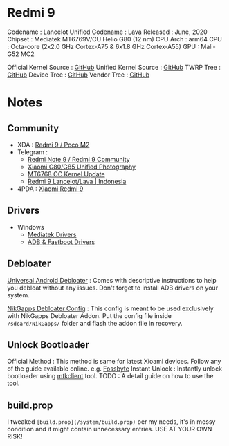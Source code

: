 # Redmi 9

Codename : Lancelot
Unified Codename : Lava
Released : June, 2020
Chipset : Mediatek MT6769V/CU Helio G80 (12 nm)
CPU Arch : arm64
CPU : Octa-core (2x2.0 GHz Cortex-A75 & 6x1.8 GHz Cortex-A55)
GPU : Mali-G52 MC2

Official Kernel Source : [GitHub](https://github.com/MiCode/Xiaomi_Kernel_OpenSource/tree/lancelot-q-oss)
Unified Kernel Source : [GitHub](https://github.com/Redmi-MT6768/android_kernel_xiaomi_mt6768)
TWRP Tree : [GitHub](https://github.com/rama982/android_device_xiaomi_lancelot-twrp)
Device Tree : [GitHub](https://github.com/Redmi-MT6768/android_device_xiaomi_lava)
Vendor Tree : [GitHub](https://github.com/Redmi-MT6768/android_vendor_xiaomi_lava)


# Notes

## Community

- XDA : [Redmi 9 / Poco M2](https://forum.xda-developers.com/c/redmi-9-poco-m2.11167/)
- Telegram :
  - [Redmi Note 9 / Redmi 9 Community](https://t.me/HelioG85_Unified)
  - [Xiaomi G80/G85 Unified Photography](https://t.me/HelioG85_Photography)
  - [MT6768 OC Kernel Update](https://t.me/ocmt6768c)
  - [Redmi 9 Lancelot/Lava | Indonesia](https://t.me/redmi_9)
- 4PDA : [Xiaomi Redmi 9](https://4pda.to/forum/index.php?showtopic=985518)

## Drivers
- Windows
  - [Mediatek Drivers](https://gsmusbdriver.com/install-mediatek-driver-auto-installer)
  - [ADB & Fastboot Drivers](https://github.com/fawazahmed0/Latest-adb-fastboot-installer-for-windows) 

## Debloater 
[Universal Android Debloater](https://github.com/0x192/universal-android-debloater) : Comes with descriptive instructions to help you debloat without any issues. Don't forget to install ADB drivers on your system.

[NikGapps Debloater Config](/sdcard/NikGapps/debloater.config) : This config is meant to be used exclusively with NikGapps Debloater Addon. Put the config file inside `/sdcard/NikGapps/` folder and flash the addon file in recovery.

## Unlock Bootloader
Official Method : This method is same for latest Xioami devices. Follow any of the guide available online. e.g. [Fossbyte](https://fossbytes.com/how-to-unlock-bootloader-on-xiaomi-devices-using-mi-unlock-tool/)
Instant Unlock : Instantly unlock bootloader using [mtkclient](https://github.com/bkerler/mtkclient) tool. TODO : A detail guide on how to use the tool.

## build.prop 
I tweaked `[build.prop](/system/build.prop)` per my needs, it's in messy condition and it might contain unnecessary entries. USE AT YOUR OWN RISK!
